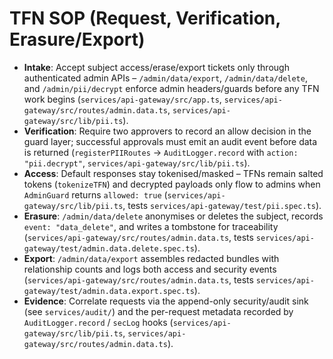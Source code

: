 # TFN SOP (Request, Verification, Erasure/Export)

- **Intake**: Accept subject access/erase/export tickets only through authenticated admin APIs – `/admin/data/export`, `/admin/data/delete`, and `/admin/pii/decrypt` enforce admin headers/guards before any TFN work begins (`services/api-gateway/src/app.ts`, `services/api-gateway/src/routes/admin.data.ts`, `services/api-gateway/src/lib/pii.ts`).
- **Verification**: Require two approvers to record an allow decision in the guard layer; successful approvals must emit an audit event before data is returned (`registerPIIRoutes` → `AuditLogger.record` with `action: "pii.decrypt"`, `services/api-gateway/src/lib/pii.ts`).
- **Access**: Default responses stay tokenised/masked – TFNs remain salted tokens (`tokenizeTFN`) and decrypted payloads only flow to admins when `AdminGuard` returns `allowed: true` (`services/api-gateway/src/lib/pii.ts`, tests `services/api-gateway/test/pii.spec.ts`).
- **Erasure**: `/admin/data/delete` anonymises or deletes the subject, records `event: "data_delete"`, and writes a tombstone for traceability (`services/api-gateway/src/routes/admin.data.ts`, tests `services/api-gateway/test/admin.data.delete.spec.ts`).
- **Export**: `/admin/data/export` assembles redacted bundles with relationship counts and logs both access and security events (`services/api-gateway/src/routes/admin.data.ts`, tests `services/api-gateway/test/admin.data.export.spec.ts`).
- **Evidence**: Correlate requests via the append-only security/audit sink (see `services/audit/`) and the per-request metadata recorded by `AuditLogger.record` / `secLog` hooks (`services/api-gateway/src/lib/pii.ts`, `services/api-gateway/src/routes/admin.data.ts`).
